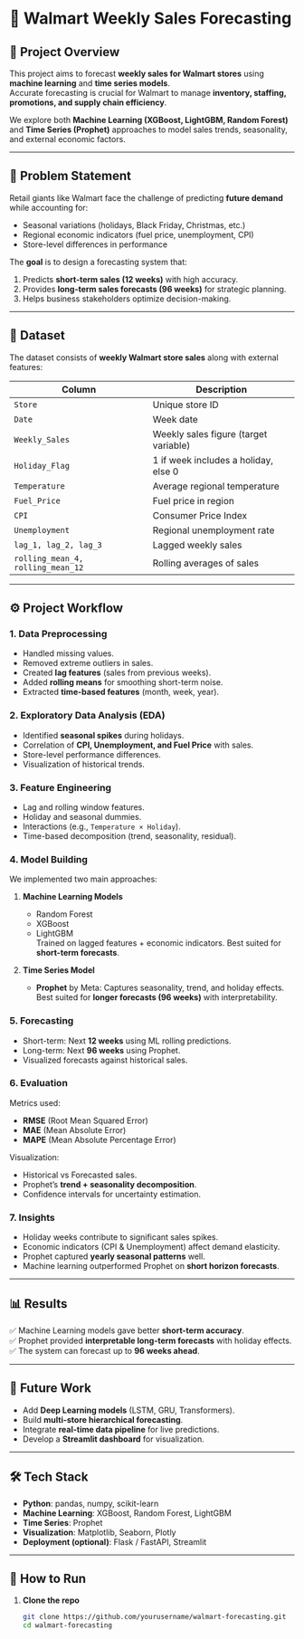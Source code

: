 # 🛒 Walmart Weekly Sales Forecasting

## 📌 Project Overview
This project aims to forecast **weekly sales for Walmart stores** using **machine learning** and **time series models**.  
Accurate forecasting is crucial for Walmart to manage **inventory, staffing, promotions, and supply chain efficiency**.  

We explore both **Machine Learning (XGBoost, LightGBM, Random Forest)** and **Time Series (Prophet)** approaches to model sales trends, seasonality, and external economic factors.  

---

## 🎯 Problem Statement
Retail giants like Walmart face the challenge of predicting **future demand** while accounting for:
- Seasonal variations (holidays, Black Friday, Christmas, etc.)
- Regional economic indicators (fuel price, unemployment, CPI)
- Store-level differences in performance  

The **goal** is to design a forecasting system that:
1. Predicts **short-term sales (12 weeks)** with high accuracy.  
2. Provides **long-term sales forecasts (96 weeks)** for strategic planning.  
3. Helps business stakeholders optimize decision-making.  

---

## 📂 Dataset
The dataset consists of **weekly Walmart store sales** along with external features:

| Column            | Description |
|-------------------|-------------|
| `Store`           | Unique store ID |
| `Date`            | Week date |
| `Weekly_Sales`    | Weekly sales figure (target variable) |
| `Holiday_Flag`    | 1 if week includes a holiday, else 0 |
| `Temperature`     | Average regional temperature |
| `Fuel_Price`      | Fuel price in region |
| `CPI`             | Consumer Price Index |
| `Unemployment`    | Regional unemployment rate |
| `lag_1, lag_2, lag_3` | Lagged weekly sales |
| `rolling_mean_4, rolling_mean_12` | Rolling averages of sales |

---

## ⚙️ Project Workflow

### **1. Data Preprocessing**
- Handled missing values.  
- Removed extreme outliers in sales.  
- Created **lag features** (sales from previous weeks).  
- Added **rolling means** for smoothing short-term noise.  
- Extracted **time-based features** (month, week, year).  

### **2. Exploratory Data Analysis (EDA)**
- Identified **seasonal spikes** during holidays.  
- Correlation of **CPI, Unemployment, and Fuel Price** with sales.  
- Store-level performance differences.  
- Visualization of historical trends.  

### **3. Feature Engineering**
- Lag and rolling window features.  
- Holiday and seasonal dummies.  
- Interactions (e.g., `Temperature × Holiday`).  
- Time-based decomposition (trend, seasonality, residual).  

### **4. Model Building**
We implemented two main approaches:

1. **Machine Learning Models**
   - Random Forest  
   - XGBoost  
   - LightGBM  
   Trained on lagged features + economic indicators. Best suited for **short-term forecasts**.  

2. **Time Series Model**
   - **Prophet** by Meta: Captures seasonality, trend, and holiday effects.  
   Best suited for **longer forecasts (96 weeks)** with interpretability.  

### **5. Forecasting**
- Short-term: Next **12 weeks** using ML rolling predictions.  
- Long-term: Next **96 weeks** using Prophet.  
- Visualized forecasts against historical sales.  

### **6. Evaluation**
Metrics used:
- **RMSE** (Root Mean Squared Error)  
- **MAE** (Mean Absolute Error)  
- **MAPE** (Mean Absolute Percentage Error)  

Visualization:
- Historical vs Forecasted sales.  
- Prophet’s **trend + seasonality decomposition**.  
- Confidence intervals for uncertainty estimation.  

### **7. Insights**
- Holiday weeks contribute to significant sales spikes.  
- Economic indicators (CPI & Unemployment) affect demand elasticity.  
- Prophet captured **yearly seasonal patterns** well.  
- Machine learning outperformed Prophet on **short horizon forecasts**.  

---

## 📊 Results
✅ Machine Learning models gave better **short-term accuracy**.  
✅ Prophet provided **interpretable long-term forecasts** with holiday effects.  
✅ The system can forecast up to **96 weeks ahead**.  

---

## 🚀 Future Work
- Add **Deep Learning models** (LSTM, GRU, Transformers).  
- Build **multi-store hierarchical forecasting**.  
- Integrate **real-time data pipeline** for live predictions.  
- Develop a **Streamlit dashboard** for visualization.  

---

## 🛠️ Tech Stack
- **Python**: pandas, numpy, scikit-learn  
- **Machine Learning**: XGBoost, Random Forest, LightGBM  
- **Time Series**: Prophet  
- **Visualization**: Matplotlib, Seaborn, Plotly  
- **Deployment (optional)**: Flask / FastAPI, Streamlit  

---

## 📌 How to Run

1. **Clone the repo**  
   ```bash
   git clone https://github.com/yourusername/walmart-forecasting.git
   cd walmart-forecasting
